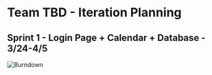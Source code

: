 # Team TBD - Iteration Planning

## Sprint 1 - Login Page + Calendar + Database - 3/24-4/5

![Burndown](https://user-images.githubusercontent.com/43146669/229656909-dee07343-3a68-4955-9324-2e0fa9af6f21.png)

